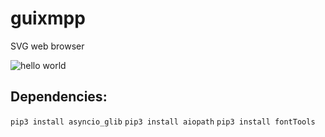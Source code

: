 

# guixmpp
SVG web browser

![hello world](https://raw.githubusercontent.com/haael/guixmpp/master/examples/gfx/acid1.svg)

## Dependencies:

`pip3 install asyncio_glib`
`pip3 install aiopath`
`pip3 install fontTools`

